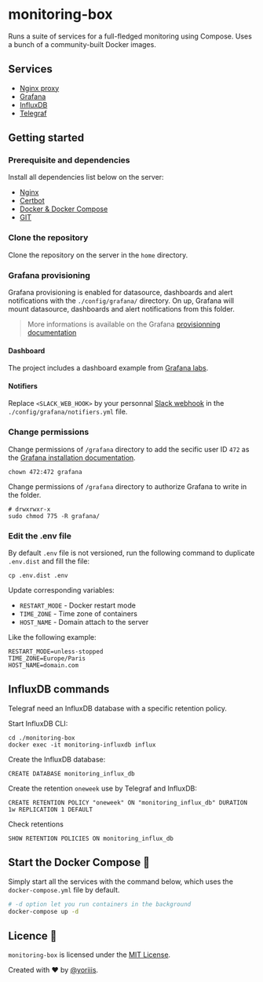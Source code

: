 # monitoring-box

Runs a suite of services for a full-fledged monitoring using Compose. Uses a bunch of a community-built Docker images.

## Services

- [Nginx proxy](https://hub.docker.com/r/jwilder/nginx-proxy/dockerfile)
- [Grafana](https://hub.docker.com/r/grafana/grafana/)
- [InfluxDB](https://hub.docker.com/_/influxdb)
- [Telegraf](https://hub.docker.com/_/telegraf)

## Getting started

### Prerequisite and dependencies

Install all dependencies list below on the server:

- [Nginx](https://www.digitalocean.com/community/tutorials/how-to-install-nginx-on-ubuntu-18-04-quickstart)
- [Certbot](https://certbot.eff.org)
- [Docker & Docker Compose](https://www.digitalocean.com/community/tutorials/comment-installer-et-utiliser-docker-sur-ubuntu-18-04-fr)
- [GIT](https://www.digitalocean.com/community/tutorials/how-to-install-git-on-ubuntu-18-04-quickstart)

### Clone the repository

Clone the repository on the server in the `home` directory.

### Grafana provisioning

Grafana provisioning is enabled for datasource, dashboards and alert notifications with the `./config/grafana/` directory. On up, Grafana will mount datasource, dashboards and alert notifications from this folder.

> More informations is available on the Grafana [provisionning documentation](https://grafana.com/docs/grafana/latest/administration/provisioning/)

#### Dashboard

The project includes a dashboard example from [Grafana labs](https://grafana.com/grafana/dashboards/928).

#### Notifiers

Replace `<SLACK_WEB_HOOK>` by your personnal [Slack webhook](https://api.slack.com/messaging/webhooks#getting_started) in the `./config/grafana/notifiers.yml` file.

### Change permissions

Change permissions of `/grafana` directory to add the secific user ID `472` as the <a href="https://grafana.com/docs/installation/docker/#user-id-changes" title="Grafana documentation">Grafana installation documentation</a>.

```
chown 472:472 grafana
```

Change permissions of `/grafana` directory to authorize Grafana to write in the folder.

```
# drwxrwxr-x
sudo chmod 775 -R grafana/
```

### Edit the .env file

By default `.env` file is not versioned, run the following command to duplicate `.env.dist` and fill the file:

```
cp .env.dist .env
```

Update corresponding variables:

- `RESTART_MODE` - Docker restart mode
- `TIME_ZONE` - Time zone of containers
- `HOST_NAME` - Domain attach to the server

Like the following example:

```
RESTART_MODE=unless-stopped
TIME_ZONE=Europe/Paris
HOST_NAME=domain.com
```

## InfluxDB commands

Telegraf need an InfluxDB database with a specific retention policy.

Start InfluxDB CLI:

```
cd ./monitoring-box
docker exec -it monitoring-influxdb influx
```

Create the InfluxDB database:

```
CREATE DATABASE monitoring_influx_db
```

Create the retention `oneweek` use by Telegraf and InfluxDB:

```
CREATE RETENTION POLICY "oneweek" ON "monitoring_influx_db" DURATION 1w REPLICATION 1 DEFAULT
```

Check retentions

```
SHOW RETENTION POLICIES ON monitoring_influx_db
```

## Start the Docker Compose 🚀

Simply start all the services with the command below, which uses the `docker-compose.yml` file by default.

```bash
# -d option let you run containers in the background
docker-compose up -d
```

## Licence 🤞

`monitoring-box` is licensed under the [MIT License](http://opensource.org/licenses/MIT).

Created with ♥ by [@yoriiis](http://github.com/yoriiis).
